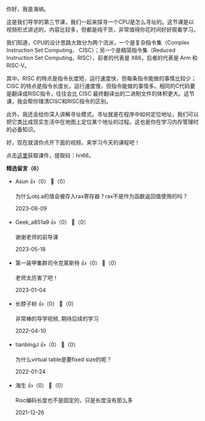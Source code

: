 你好，我是海纳。

这是我们导学的第三节课，我们一起来探寻一个CPU是怎么寻址的。这节课是以视频形式讲述的，内容比较多，但都是纯干货，非常值得你花时间好好观看学习。

我们知道，CPU的设计思路大致分为两个流派，一个是复杂指令集（Complex Instruction Set Computing， CISC）；另一个是精简指令集（Reduced Instruction Set Computing，RISC），前者的代表是 X86，后者的代表是 Arm 和 RISC-V。

其中，RISC 的特点是指令长度短，运行速度快，但每条指令能做的事情比较少；CISC 的特点是指令长度长，运行速度慢，但指令能做的事情多。相同的C代码要是翻译成RISC指令，往往会比 CISC 最终翻译出的二进制文件的体积更大。这节课，我会帮你理清CISC和RISC指令的区别。

此外，我还会给你深入讲解寻址模式。寻址就是在程序中如何定位地址，我们可以把它类比成现实生活中在地图上定位某个地址的过程。这也是你在学习内存管理时的必备知识。

好，现在就请你点开下面的视频，来学习今天的课程吧！

点击[这里](https://pan.baidu.com/s/1565zP07nd69UQHOxupPktQ)获取课件，提取码：hn66。
<div><strong>精选留言（6）</strong></div><ul>
<li><span>Asun</span> 👍（0） 💬（0）<p>为什么obj.a的值会被存入rax寄存器？rax不是作为函数返回值使用的吗？</p>2023-08-09</li><br/><li><span>Geek_a851a9</span> 👍（0） 💬（0）<p>谢谢老师的前导课</p>2023-05-18</li><br/><li><span>第一装甲集群司令克莱斯特</span> 👍（0） 💬（0）<p>老师太厉害了吧！</p>2023-01-04</li><br/><li><span>长脖子树</span> 👍（0） 💬（0）<p>非常棒的导学视频, 期待后续的学习</p>2022-04-10</li><br/><li><span>tianbingJ</span> 👍（0） 💬（0）<p>为什么virtual table是要fixed size的呢？</p>2022-01-24</li><br/><li><span>海生</span> 👍（0） 💬（0）<p>Risc编码长度也不是固定的，只是长度没有那么多</p>2021-12-26</li><br/>
</ul>